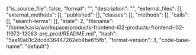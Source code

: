 {"is_source_file": false, "format": "", "description": "", "external_files": [], "external_methods": [], "published": [], "classes": [], "methods": [], "calls": [], "search-terms": [], "state": 2, "filename": "/home/kavia/workspace/products-frontend-i02-products-frontend-i02-11972-12063-pre_prod/README.md", "hash": "5ae10a81c2dcdd36447262eb4be6f5fb", "format-version": 3, "code-base-name": "default"}